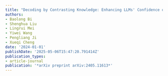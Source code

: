 ```yaml
---
title: "Decoding by Contrasting Knowledge: Enhancing LLMs' Confidence on Edited Facts"
authors:
- Baolong Bi
- Shenghua Liu
- Lingrui Mei
- Yiwei Wang
- Pengliang Ji
- Xueqi Cheng
date: '2024-01-01'
publishDate: '2025-05-06T15:47:20.791414Z'
publication_types:
- article-journal
publication: '*arXiv preprint arXiv:2405.11613*'
---
```

